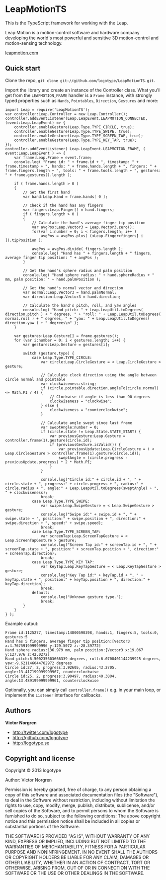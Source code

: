LeapMotionTS
=================

This is the TypeScript framework for working with the Leap.

Leap Motion is a motion-control software and hardware company developing the world's most powerful and sensitive 3D motion-control and motion-sensing technology.

[leapmotion.com](http://www.leapmotion.com)

Quick start
-----------

Clone the repo, `git clone git://github.com/logotype/LeapMotionTS.git`.

Import the library and create an instance of the Controller class. What you'll get from the `LEAPMOTION_FRAME` handler is a `Frame` instance,
with strongly typed properties such as `Hands`, `Pointables`, `Direction`, `Gestures` and more:

    import Leap = require('LeapMotionTS');
    var controller:Leap.Controller = new Leap.Controller();
    controller.addEventListener(Leap.LeapEvent.LEAPMOTION_CONNECTED, (event:Leap.LeapEvent) => {
        controller.enableGesture(Leap.Type.TYPE_CIRCLE, true);
        controller.enableGesture(Leap.Type.TYPE_SWIPE, true);
        controller.enableGesture(Leap.Type.TYPE_SCREEN_TAP, true);
        controller.enableGesture(Leap.Type.TYPE_KEY_TAP, true);
    });
    controller.addEventListener( Leap.LeapEvent.LEAPMOTION_FRAME, ( event:Leap.LeapEvent ) => {
        var frame:Leap.Frame = event.frame;
        console.log( "Frame id: " + frame.id + ", timestamp: " + frame.timestamp + ", hands: " + frame.hands.length + ", fingers: " + frame.fingers.length + ", tools: " + frame.tools.length + ", gestures: " + frame.gestures().length );

        if ( frame.hands.length > 0 )
        {
            // Get the first hand
            var hand:Leap.Hand = frame.hands[ 0 ];

            // Check if the hand has any fingers
            var fingers:Leap.Finger[] = hand.fingers;
            if ( fingers.length > 0 )
            {
                // Calculate the hand's average finger tip position
                var avgPos:Leap.Vector3 = Leap.Vector3.zero();
                for(var i:number = 0; i < fingers.length; i++ )
                    avgPos = avgPos.plus( (<Leap.Finger>fingers[ i ]).tipPosition );

                avgPos = avgPos.divide( fingers.length );
                console.log( "Hand has " + fingers.length + " fingers, average finger tip position: " + avgPos );
            }

            // Get the hand's sphere radius and palm position
            console.log( "Hand sphere radius: " + hand.sphereRadius + " mm, palm position: " + hand.palmPosition );

            // Get the hand's normal vector and direction
            var normal:Leap.Vector3 = hand.palmNormal;
            var direction:Leap.Vector3 = hand.direction;

            // Calculate the hand's pitch, roll, and yaw angles
            console.log( "Hand pitch: " + Leap.LeapUtil.toDegrees( direction.pitch ) + " degrees, " + "roll: " + Leap.LeapUtil.toDegrees( normal.roll ) + " degrees, " + "yaw: " + Leap.LeapUtil.toDegrees( direction.yaw ) + " degrees\n" );
        }

        var gestures:Leap.Gesture[] = frame.gestures();
        for (var i:number = 0; i < gestures.length; i++) {
            var gesture:Leap.Gesture = gestures[i];

            switch (gesture.type) {
                case Leap.Type.TYPE_CIRCLE:
                    var circle:Leap.CircleGesture = < Leap.CircleGesture > gesture;

                    // Calculate clock direction using the angle between circle normal and pointable
                    var clockwiseness:string;
                    if (circle.pointable.direction.angleTo(circle.normal) <= Math.PI / 4) {
                        // Clockwise if angle is less than 90 degrees
                        clockwiseness = "clockwise";
                    } else {
                        clockwiseness = "counterclockwise";
                    }

                    // Calculate angle swept since last frame
                    var sweptAngle:number = 0;
                    if (circle.state != Leap.State.STATE_START) {
                        var previousGesture:Leap.Gesture = controller.frame(1).gesture(circle.id);
                        if (previousGesture.isValid()) {
                            var previousUpdate:Leap.CircleGesture = ( < Leap.CircleGesture > controller.frame(1).gesture(circle.id));
                            sweptAngle = (circle.progress - previousUpdate.progress) * 2 * Math.PI;
                        }
                    }

                    console.log("Circle id:" + circle.id + ", " + circle.state + ", progress:" + circle.progress + ", radius:" + circle.radius + ", angle:" + Leap.LeapUtil.toDegrees(sweptAngle) + ", " + clockwiseness);
                    break;
                case Leap.Type.TYPE_SWIPE:
                    var swipe:Leap.SwipeGesture = < Leap.SwipeGesture > gesture;
                    console.log("Swipe id:" + swipe.id + ", " + swipe.state + ", position:" + swipe.position + ", direction:" + swipe.direction + ", speed:" + swipe.speed);
                    break;
                case Leap.Type.TYPE_SCREEN_TAP:
                    var screenTap:Leap.ScreenTapGesture = < Leap.ScreenTapGesture > gesture;
                    console.log("Screen Tap id:" + screenTap.id + ", " + screenTap.state + ", position:" + screenTap.position + ", direction:" + screenTap.direction);
                    break;
                case Leap.Type.TYPE_KEY_TAP:
                    var keyTap:Leap.KeyTapGesture = < Leap.KeyTapGesture > gesture;
                    console.log("Key Tap id:" + keyTap.id + ", " + keyTap.state + ", position:" + keyTap.position + ", direction:" + keyTap.direction);
                    break;
                default:
                    console.log("Unknown gesture type.");
                    break;
            }
        }
    } );

Example output:

    Frame id:1125277, timestamp:14800590398, hands:1, fingers:5, tools:0, gestures:5
    Hand has 5 fingers, average finger tip position:[Vector3 x:4.767591999999996 y:129.5072 z:-28.39772]
    Hand sphere radius:136.979 mm, palm position:[Vector3 x:19.067 y:127.976 z:42.0272]
    Hand pitch:6.500235603666339 degrees, roll:6.0708401144239925 degrees, yaw:-9.621146044782972 degrees
    Circle id:27, 2, progress:3.92605, radius:43.2705, angle:13.417199999999967, counterclockwise
    Circle id:25, 2, progress:3.90497, radius:40.3004, angle:13.489199999999961, counterclockwise

Optionally, you can simply call `controller.frame()` e.g. in your main loop, or implement the `Listener` interface for callbacks.

Authors
-------

**Victor Norgren**

+ http://twitter.com/logotype
+ http://github.com/logotype
+ http://logotype.se

Copyright and license
---------------------

Copyright © 2013 logotype

Author: Victor Norgren

Permission is hereby granted, free of charge, to any person obtaining a copy
of this software and associated documentation files (the "Software"), to
deal in the Software without restriction, including without limitation the
rights to use, copy, modify, merge, publish, distribute, sublicense, and/or
sell copies of the Software, and to permit persons to whom the Software is
furnished to do so, subject to the following conditions:  The above copyright
notice and this permission notice shall be included in all copies or
substantial portions of the Software.

THE SOFTWARE IS PROVIDED "AS IS", WITHOUT WARRANTY OF ANY KIND, EXPRESS OR
IMPLIED, INCLUDING BUT NOT LIMITED TO THE WARRANTIES OF MERCHANTABILITY,
FITNESS FOR A PARTICULAR PURPOSE AND NONINFRINGEMENT. IN NO EVENT SHALL THE
AUTHORS OR COPYRIGHT HOLDERS BE LIABLE FOR ANY CLAIM, DAMAGES OR OTHER
LIABILITY, WHETHER IN AN ACTION OF CONTRACT, TORT OR OTHERWISE, ARISING FROM,
OUT OF OR IN CONNECTION WITH THE SOFTWARE OR THE USE OR OTHER DEALINGS
IN THE SOFTWARE. 
